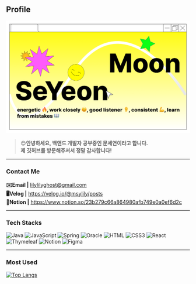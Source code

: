 ## Profile
![세연 깃허브에 오신 걸 환영합니다!](./images/intro.png)

>😊**안녕하세요, 백앤드 개발자 공부중인 문세연이라고 합니다.<br/>제 깃허브를 방문해주셔서 정말 감사합니다!**

---

### Contact Me<br/>

**✉️Email |** lilylilyghost@gmail.com<br/>
**🖥️Velog |** https://velog.io/@msylily/posts<br/>
**📖Notion |** https://www.notion.so/23b279c66a864980afb749e0a0ef6d2c

<!--https://github.com/anuraghazra/github-readme-stats-->

<hr/>

### Tech Stacks<br/>

![Java](https://img.shields.io/badge/java-%23ED8B00.svg?style=for-the-badge&logo=openjdk&logoColor=white) ![JavaScript](https://img.shields.io/badge/javascript-%23323330.svg?style=for-the-badge&logo=javascript&logoColor=%23F7DF1E) ![Spring](https://img.shields.io/badge/spring-%236DB33F.svg?style=for-the-badge&logo=spring&logoColor=white) ![Oracle](https://img.shields.io/badge/Oracle-F80000?style=for-the-badge&logo=oracle&logoColor=white) ![HTML](https://img.shields.io/badge/html-%23E34F26.svg?style=for-the-badge&logo=html5&logoColor=white) ![CSS3](https://img.shields.io/badge/css3-%231572B6.svg?style=for-the-badge&logo=css3&logoColor=white) ![React](https://img.shields.io/badge/react-%2320232a.svg?style=for-the-badge&logo=react&logoColor=%2361DAFB) ![Thymeleaf](https://img.shields.io/badge/Thymeleaf-%23005C0F.svg?style=for-the-badge&logo=Thymeleaf&logoColor=white) ![Notion](https://img.shields.io/badge/Notion-%23000000.svg?style=for-the-badge&logo=notion&logoColor=white) ![Figma](https://img.shields.io/badge/figma-%23F24E1E.svg?style=for-the-badge&logo=figma&logoColor=white)

<hr/>

### Most Used<br/>

[![Top Langs](https://github-readme-stats.vercel.app/api/top-langs/?username=seyeon112&layout=donut&bg_color=30,FF3EA5,FFDB00,16FF00&title_color=fff&text_color=fff&ring_color=FFACAC)](https://github.com/anuraghazra/github-readme-stats)
